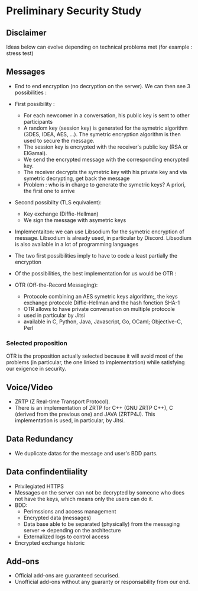 # Preliminary Security Study

## Disclaimer

Ideas below can evolve depending on technical problems met (for example : stress test)

## Messages

- End to end encryption (no decryption on the server). We can then see 3 possibilities :
- First possibility :

    * For each newcomer in a conversation, his public key is sent to other participants
    * A random key (session key) is generated for the symetric algorithm (3DES, IDEA, AES, ...). The symetric encryption algorithm is then used to secure the message.
    * The session key is encrypted with the receiver's public key (RSA or ElGamal).
    * We send the encrypted message with the corresponding encrypted key.
    * The receiver decrypts the symetric key with his private key and via symetric decrypting, get back the message
    * Problem : who is in charge to generate the symetric keys? A priori, the first one to arrive
- Second possibilty (TLS equivalent):
    * Key exchange (Diffie-Hellman)
    * We sign the message with asymetric keys
- Implementaiton: we can use Libsodium for the symetric encryption of message. Libsodium is already used, in particular by Discord. Libsodium is also available in a lot of programming languages
- The two first possibilities imply to have to code a least partially the encryption
- Of the possibilities, the best implementation for us would be OTR :
- OTR (Off-the-Record Messaging):
    * Protocole combining an AES symetric keys algorithm;, the keys exchange protocole Diffie-Hellman and the hash fonction SHA-1
    * OTR allows to have private conversation on multiple protocole
    * used in particular by Jitsi
    * available in C, Python, Java, Javascript, Go, OCaml; Objective-C, Perl

### Selected proposition

OTR is the proposition actually selected because it will avoid most of the problems (in particular, the one linked to implementation) while satisfying our exigence in security.

## Voice/Video

- ZRTP (Z Real-time Transport Protocol).
- There is an implementation of ZRTP for C++ (GNU ZRTP C++), C (derived from the previous one) and JAVA (ZRTP4J). This implementation is used, in particular, by Jitsi.

## Data Redundancy

- We duplicate datas for the message and user's BDD parts.

## Data confindentiiality

- Privilegiated HTTPS
- Messages on the server can not be decrypted by someone who does not have the keys, which means only the users can do it.
- BDD:
    * Perimssions and access management
    * Encrypted data (messages)
    * Data base able to be separated (physically) from the messaging server => depending on the architecture
    * Externalized logs to control access
- Encrypted exchange historic

## Add-ons

- Official add-ons are guaranteed securised.
- Unofficial add-ons without any guaranty or responsability from our end.
